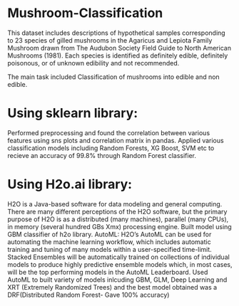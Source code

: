 # Mushroom-Classification
This dataset includes descriptions of hypothetical samples corresponding to 23 species of gilled mushrooms in the Agaricus and Lepiota Family Mushroom drawn from The Audubon Society Field Guide to North American Mushrooms (1981). Each species is identified as definitely edible, definitely poisonous, or of unknown edibility and not recommended.

The main task included Classification of mushrooms into edible and non edible.

# Using sklearn library:
Performed preprocessing and found the correlation between various features using sns plots and correlation matrix in pandas.
Applied various classification models including Random Forests, XG Boost, SVM etc to recieve an accuracy of 99.8% through Random Forest classifier.

# Using H2o.ai library:
H2O is a Java-based software for data modeling and general computing. There are many different perceptions of the H2O software, but the primary purpose of H2O is as a distributed (many machines), parallel (many CPUs), in memory (several hundred GBs Xmx) processing engine.
Built model using GBM classifier of h2o library.
AutoML:
H2O’s AutoML can be used for automating the machine learning workflow, which includes automatic training and tuning of many models within a user-specified time-limit. Stacked Ensembles will be automatically trained on collections of individual models to produce highly predictive ensemble models which, in most cases, will be the top performing models in the AutoML Leaderboard.
Used AutoML to built variety of models inlcuding GBM, GLM, Deep Learning and XRT (Extremely Randomized Trees) and the best model obtained was a DRF(Distributed Random Forest- Gave 100% accuracy)

